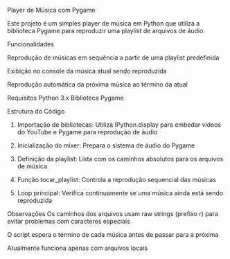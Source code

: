 Player de Música com Pygame

Este projeto é um simples player de música em Python que utiliza a biblioteca Pygame para reproduzir uma playlist de arquivos de áudio.

Funcionalidades

Reprodução de músicas em sequência a partir de uma playlist predefinida

Exibição no console da música atual sendo reproduzida

Reprodução automática da próxima música ao término da atual

Requisitos
Python 3.x
Biblioteca Pygame

Estrutura do Código

1. Importação de bibliotecas: Utiliza IPython.display para embedar vídeos do YouTube e Pygame para reprodução de áudio

2. Inicialização do mixer: Prepara o sistema de áudio do Pygame

3. Definição da playlist: Lista com os caminhos absolutos para os arquivos de música

4. Função tocar_playlist: Controla a reprodução sequencial das músicas

5. Loop principal: Verifica continuamente se uma música ainda está sendo reproduzida

Observações
Os caminhos dos arquivos usam raw strings (prefixo r) para evitar problemas com caracteres especiais

O script espera o término de cada música antes de passar para a próxima

Atualmente funciona apenas com arquivos locais
